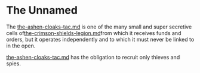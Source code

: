 # The Unnamed

The [the-ashen-cloaks-tac.md](the-ashen-cloaks-tac.md "mention") is one of the many small and super secretive cells of[the-crimson-shields-legion.md](the-crimson-shields-legion.md "mention")from which it receives funds and orders, but it operates independently and to which it must never be linked to in the open.

[the-ashen-cloaks-tac.md](the-ashen-cloaks-tac.md "mention") has the obligation to recruit only thieves and spies.
